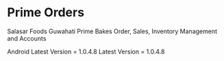 # Prime Orders

Salasar Foods Guwahati Prime Bakes Order, Sales, Inventory Management and Accounts

Android Latest Version = 1.0.4.8
Latest Version = 1.0.4.8